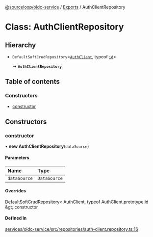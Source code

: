 [@sourceloop/oidc-service](../README.md) / [Exports](../modules.md) / AuthClientRepository

# Class: AuthClientRepository

## Hierarchy

- `DefaultSoftCrudRepository`<[`AuthClient`](AuthClient.md), typeof [`id`](AuthClient.md#id)\>

  ↳ **`AuthClientRepository`**

## Table of contents

### Constructors

- [constructor](AuthClientRepository.md#constructor)

## Constructors

### constructor

• **new AuthClientRepository**(`dataSource`)

#### Parameters

| Name | Type |
| :------ | :------ |
| `dataSource` | `DataSource` |

#### Overrides

DefaultSoftCrudRepository&lt;
  AuthClient,
  typeof AuthClient.prototype.id
\&gt;.constructor

#### Defined in

[services/oidc-service/src/repositories/auth-client.repository.ts:16](https://github.com/sourcefuse/loopback4-microservice-catalog/blob/68ec38a2a/services/oidc-service/src/repositories/auth-client.repository.ts#L16)
